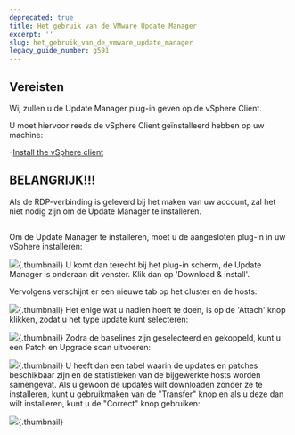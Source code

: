 ```yaml
---
deprecated: true
title: Het gebruik van de VMware Update Manager
excerpt: ''
slug: het_gebruik_van_de_vmware_update_manager
legacy_guide_number: g591
---
```



## Vereisten
Wij zullen u de Update Manager plug-in geven op de vSphere Client.

U moet hiervoor reeds de vSphere Client geïnstalleerd hebben op uw machine:

-[Install the vSphere client]({legacy}600)

## BELANGRIJK!!!
Als de RDP-verbinding is geleverd bij het maken van uw account, zal het niet nodig zijn om de Update Manager te installeren.


## 
Om de Update Manager te installeren, moet u de aangesloten plug-in in uw vSphere installeren:

![](images/img_156.jpg){.thumbnail}
U komt dan terecht bij het plug-in scherm, de Update Manager is onderaan dit venster. Klik dan op 'Download & install'.

Vervolgens verschijnt er een nieuwe tab op het cluster en de hosts:

![](images/img_66.jpg){.thumbnail}
Het enige wat u nadien hoeft te doen, is op de 'Attach' knop klikken, zodat u het type update kunt selecteren:

![](images/img_67.jpg){.thumbnail}
Zodra de baselines zijn geselecteerd en gekoppeld, kunt u een Patch en Upgrade scan uitvoeren:

![](images/img_68.jpg){.thumbnail}
U heeft dan een tabel waarin de updates en patches beschikbaar zijn en de statistieken van de bijgewerkte hosts worden samengevat. Als u gewoon de updates wilt downloaden zonder ze te installeren, kunt u gebruikmaken van de "Transfer" knop en als u deze dan wilt installeren, kunt u de "Correct" knop gebruiken:

![](images/img_69.jpg){.thumbnail}

